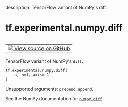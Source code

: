 description: TensorFlow variant of NumPy's diff.

<div itemscope itemtype="http://developers.google.com/ReferenceObject">
<meta itemprop="name" content="tf.experimental.numpy.diff" />
<meta itemprop="path" content="Stable" />
</div>

# tf.experimental.numpy.diff

<!-- Insert buttons and diff -->

<table class="tfo-notebook-buttons tfo-api nocontent" align="left">
<td>
  <a target="_blank" href="https://github.com/tensorflow/tensorflow/blob/r2.4/tensorflow/python/ops/numpy_ops/np_math_ops.py#L918-L943">
    <img src="https://www.tensorflow.org/images/GitHub-Mark-32px.png" />
    View source on GitHub
  </a>
</td>
</table>



TensorFlow variant of NumPy's `diff`.

<pre class="devsite-click-to-copy prettyprint lang-py tfo-signature-link">
<code>tf.experimental.numpy.diff(
    a, n=1, axis=-1
)
</code></pre>



<!-- Placeholder for "Used in" -->

Unsupported arguments: `prepend`, `append`.

See the NumPy documentation for [`numpy.diff`](https://numpy.org/doc/1.16/reference/generated/numpy.diff.html).